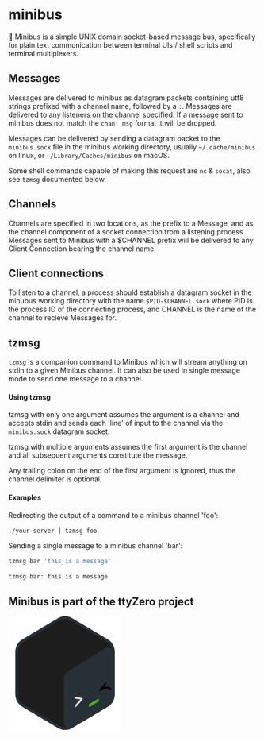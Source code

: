 # minibus

🚐 Minibus is a simple UNIX domain socket-based message bus, 
specifically for plain text communication between terminal 
UIs / shell scripts and terminal multiplexers.


## Messages

Messages are delivered to minibus as datagram packets containing utf8 strings
prefixed with a channel name, followed by a `:`. Messages are delivered to any
listeners on the channel specified. If a message sent to minibus does not
match the `chan: msg` format it will be dropped.

Messages can be delivered by sending a datagram packet to the `minibus.sock` file in
the minibus working directory, usually `~/.cache/minibus` on linux, or 
`~/Library/Caches/minibus` on macOS. 

Some shell commands capable of making this request 
are `nc` & `socat`, also see `tzmsg` documented below.

## Channels

Channels are specified in two locations, as the prefix to a Message, and as the
channel component of a socket connection from a listening process. Messages sent
to Minibus with a $CHANNEL prefix will be delivered to any Client Connection 
bearing the channel name.


## Client connections 

To listen to a channel, a process should establish a datagram socket in the minubus working 
directory with the name `$PID-$CHANNEL.sock` where PID is the process ID of the 
connecting process, and CHANNEL is the name of the channel to recieve Messages
for.

## tzmsg

`tzmsg` is a companion command to Minibus which will stream anything on stdin to
a given Minibus channel. It can also be used in single message mode to send one 
message to a channel.

#### Using tzmsg

tzmsg with only one argument assumes the argument is a channel and accepts
stdin and sends each 'line' of input to the channel via the `minibus.sock`
datagram socket.

tzmsg with multiple arguments assumes the first argument is the channel and 
all subsequent arguments constitute the message.

Any trailing colon on the end of the first argument is ignored, thus the channel
delimiter is optional.

#### Examples

Redirecting the output of a command to a minibus channel 'foo':

```bash
./your-server | tzmsg foo
```

Sending a single message to a minibus channel 'bar':

```bash
tzmsg bar 'this is a message'
```

```bash
tzmsg bar: this is a message
```


## Minibus is part of the ttyZero project

![ttyZero Logo](/docs/ttyzero_animated.png?raw=true)
